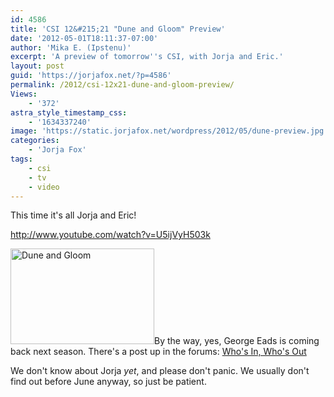 ```yaml
---
id: 4586
title: 'CSI 12&#215;21 "Dune and Gloom" Preview'
date: '2012-05-01T18:11:37-07:00'
author: 'Mika E. (Ipstenu)'
excerpt: 'A preview of tomorrow''s CSI, with Jorja and Eric.'
layout: post
guid: 'https://jorjafox.net/?p=4586'
permalink: /2012/csi-12x21-dune-and-gloom-preview/
Views:
    - '372'
astra_style_timestamp_css:
    - '1634337240'
image: 'https://static.jorjafox.net/wordpress/2012/05/dune-preview.jpg'
categories:
    - 'Jorja Fox'
tags:
    - csi
    - tv
    - video
---
```


This time it's all Jorja and Eric!

http://www.youtube.com/watch?v=U5ijVyH503k

<img class="alignleft size-medium wp-image-4591" title="Dune and Gloom" src="//static.jorjafox.net/wordpress/2012/05/dune-preview-230x153.jpg" alt="Dune and Gloom" width="230" height="153" />By the way, yes, George Eads is coming back next season. There's a post up in the forums: <a href="https://jorjafox.net/agora/on/season-13-whos-in-whos-out/">Who's In, Who's Out</a>

We don't know about Jorja <em>yet</em>, and please don't panic. We usually don't find out before June anyway, so just be patient.
